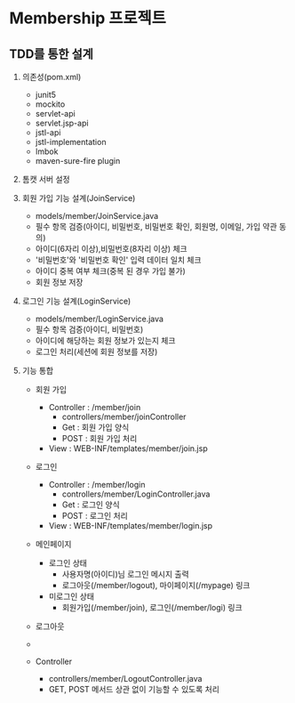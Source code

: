 # Membership 프로젝트

## TDD를 통한 설계
1. 의존성(pom.xml)
    - junit5
    - mockito
    - servlet-api
    - servlet.jsp-api
    - jstl-api
    - jstl-implementation
    - lmbok
    - maven-sure-fire plugin



2. 톰캣 서버 설정



3. 회원 가입 기능 설계(JoinService)
   - models/member/JoinService.java
   - 필수 항목 검증(아이디, 비밀번호, 비밀번호 확인, 회원명, 이메일, 가입 약관 동의)
   - 아이디(6자리 이상),비밀번호(8자리 이상) 체크
   - '비밀번호'와 '비밀번호 확인' 입력 데이터 일치 체크
   - 아이디 중복 여부 체크(중복 된 경우 가입 불가)   
   - 회원 정보 저장

4. 로그인 기능 설계(LoginService)
   - models/member/LoginService.java
   - 필수 항목 검증(아이디, 비밀번호)
   - 아이디에 해당하는 회원 정보가 있는지 체크
   - 로그인 처리(세션에 회원 정보를 저장)

5. 기능 통합
   - 회원 가입
     - Controller : /member/join
       - controllers/member/joinController 
       - Get : 회원 가입 양식
       - POST : 회원 가입 처리
     - View : WEB-INF/templates/member/join.jsp

   - 로그인
     - Controller : /member/login
       - controllers/member/LoginController.java
       - Get : 로그인 양식
       - POST : 로그인 처리
     - View : WEB-INF/templates/member/login.jsp
   - 메인페이지
     - 로그인 상태
       - 사용자명(아이디)님 로그인 메시지 출력
       - 로그아웃(/member/logout), 마이페이지(/mypage) 링크
     - 미로그인 상태
       - 회원가입(/member/join), 로그인(/member/logi) 링크
   - 로그아웃
    - 
    - Controller
      - controllers/member/LogoutController.java
      - GET, POST 메서드 상관 없이 기능할 수 있도록 처리
